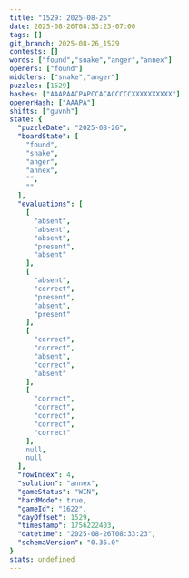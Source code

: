 ```yaml
---
title: "1529: 2025-08-26"
date: 2025-08-26T08:33:23-07:00
tags: []
git_branch: 2025-08-26_1529
contests: []
words: ["found","snake","anger","annex"]
openers: ["found"]
middlers: ["snake","anger"]
puzzles: [1529]
hashes: ["AAAPAACPAPCCACACCCCCXXXXXXXXXX"]
openerHash: ["AAAPA"]
shifts: ["guvnh"]
state: {
  "puzzleDate": "2025-08-26",
  "boardState": [
    "found",
    "snake",
    "anger",
    "annex",
    "",
    ""
  ],
  "evaluations": [
    [
      "absent",
      "absent",
      "absent",
      "present",
      "absent"
    ],
    [
      "absent",
      "correct",
      "present",
      "absent",
      "present"
    ],
    [
      "correct",
      "correct",
      "absent",
      "correct",
      "absent"
    ],
    [
      "correct",
      "correct",
      "correct",
      "correct",
      "correct"
    ],
    null,
    null
  ],
  "rowIndex": 4,
  "solution": "annex",
  "gameStatus": "WIN",
  "hardMode": true,
  "gameId": "1622",
  "dayOffset": 1529,
  "timestamp": 1756222403,
  "datetime": "2025-08-26T08:33:23",
  "schemaVersion": "0.36.0"
}
stats: undefined
---
```

<!-- more -->
